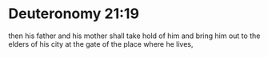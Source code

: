 # Deuteronomy 21:19

then his father and his mother shall take hold of him and bring him out to the elders of his city at the gate of the place where he lives,
